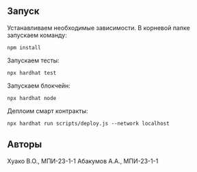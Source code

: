 ## Запуск

Устанавливаем необходимые зависимости. В корневой папке запускаем команду:

```
npm install
```
Запускаем тесты:

```
npx hardhat test
```

Запускаем блокчейн:
```
npx hardhat node
```
Деплоим смарт контракты:

```
npx hardhat run scripts/deploy.js --network localhost
```

## Авторы 

Хуако В.О., МПИ-23-1-1
Абакумов А.А., МПИ-23-1-1
